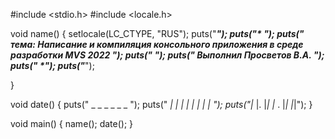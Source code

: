 #include <stdio.h>
#include <locale.h>

void name()
{
	setlocale(LC_CTYPE, "RUS");
	puts("***********************************************************************************");
	puts("*                                                                                 *");
	puts("* тема: Написание и компиляция консольного приложения в среде разработки MVS 2022 *");
	puts("*                                                                                 *");
	puts("*          Выполнил Просветов В.А.                                                *");
	puts("*                                                                                 *");
	puts("***********************************************************************************");

}

void date()
{
	puts(" _  _    _   _    _   _ ");
	puts(" _|  |  | |  _|  | | |_ ");
	puts("|_   |. |_| |_ . |_| |_|");
}

void main()
{
	name();
	date();
}
